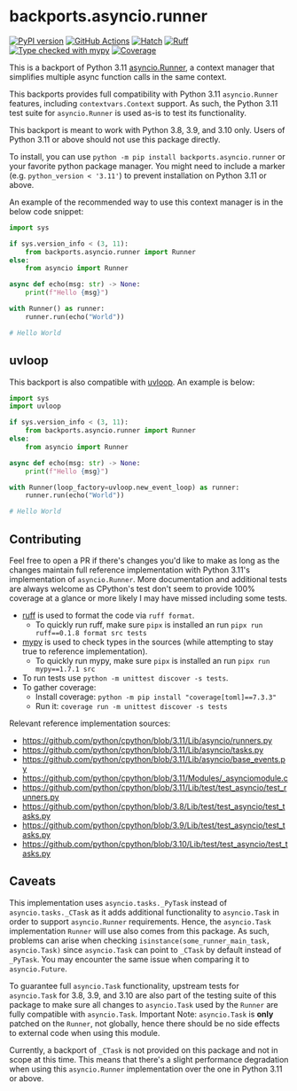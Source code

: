 # backports.asyncio.runner

[![PyPI version][project-badge]](https://pypi.org/project/backports.asyncio.runner)
[![GitHub Actions][github-actions-badge]](https://github.com/samypr100/backports.asyncio.runner/actions/workflows/main.yml)
[![Hatch][hatch-badge]](https://github.com/pypa/hatch)
[![Ruff][ruff-badge]](https://github.com/astral-sh/ruff)
[![Type checked with mypy][mypy-badge]](https://mypy-lang.org)
[![Coverage][coverage-badge]](https://coverage.readthedocs.io)

[project-badge]: https://badge.fury.io/py/backports.asyncio.runner.svg
[github-actions-badge]: https://github.com/samypr100/backports.asyncio.runner/actions/workflows/main.yml/badge.svg
[hatch-badge]: https://img.shields.io/badge/%F0%9F%A5%9A-Hatch-4051b5.svg
[ruff-badge]: https://img.shields.io/endpoint?url=https://raw.githubusercontent.com/astral-sh/ruff/main/assets/badge/v2.json
[mypy-badge]: https://www.mypy-lang.org/static/mypy_badge.svg
[coverage-badge]: https://gist.githubusercontent.com/samypr100/8682bd2df950670a45095c7c109a176e/raw/coverage.svg

This is a backport of Python 3.11 [asyncio.Runner](https://docs.python.org/3/library/asyncio-runner.html#asyncio.Runner), a context manager that simplifies multiple async
function calls in the same context.

This backports provides full compatibility with Python 3.11 `asyncio.Runner` features, including `contextvars.Context` support.
As such, the Python 3.11 test suite for `asyncio.Runner` is used as-is to test its functionality.

This backport is meant to work with Python 3.8, 3.9, and 3.10 only. Users of Python 3.11 or above should
not use this package directly.

To install, you can use `python -m pip install backports.asyncio.runner` or your favorite python package manager.
You might need to include a marker (e.g. `python_version < '3.11'`) to prevent installation on Python 3.11 or above.

An example of the recommended way to use this context manager is in the below code snippet:

```python
import sys

if sys.version_info < (3, 11):
    from backports.asyncio.runner import Runner
else:
    from asyncio import Runner

async def echo(msg: str) -> None:
    print(f"Hello {msg}")

with Runner() as runner:
    runner.run(echo("World"))

# Hello World
```

## uvloop

This backport is also compatible with [uvloop](https://github.com/MagicStack/uvloop). An example is below:

```python
import sys
import uvloop

if sys.version_info < (3, 11):
    from backports.asyncio.runner import Runner
else:
    from asyncio import Runner

async def echo(msg: str) -> None:
    print(f"Hello {msg}")

with Runner(loop_factory=uvloop.new_event_loop) as runner:
    runner.run(echo("World"))

# Hello World
```

## Contributing

Feel free to open a PR if there's changes you'd like to make as long as the changes maintain full reference implementation
with Python 3.11's implementation of `asyncio.Runner`. More documentation and additional tests are always welcome as CPython's
test don't seem to provide 100% coverage at a glance or more likely I may have missed including some tests.

* [ruff](https://github.com/astral-sh/ruff) is used to format the code via `ruff format`.
    * To quickly run ruff, make sure `pipx` is installed an run `pipx run ruff==0.1.8 format src tests`
* [mypy](https://github.com/python/mypy) is used to check types in the sources (while attempting to stay true to reference implementation).
    * To quickly run mypy, make sure `pipx` is installed an run `pipx run mypy==1.7.1 src`
* To run tests use `python -m unittest discover -s tests`.
* To gather coverage:
  * Install coverage: `python -m pip install "coverage[toml]==7.3.3"`
  * Run it: `coverage run -m unittest discover -s tests`

Relevant reference implementation sources:
* https://github.com/python/cpython/blob/3.11/Lib/asyncio/runners.py
* https://github.com/python/cpython/blob/3.11/Lib/asyncio/tasks.py
* https://github.com/python/cpython/blob/3.11/Lib/asyncio/base_events.py
* https://github.com/python/cpython/blob/3.11/Modules/_asynciomodule.c
* https://github.com/python/cpython/blob/3.11/Lib/test/test_asyncio/test_runners.py
* https://github.com/python/cpython/blob/3.8/Lib/test/test_asyncio/test_tasks.py
* https://github.com/python/cpython/blob/3.9/Lib/test/test_asyncio/test_tasks.py
* https://github.com/python/cpython/blob/3.10/Lib/test/test_asyncio/test_tasks.py

## Caveats

This implementation uses `asyncio.tasks._PyTask` instead of `asyncio.tasks._CTask` as it adds additional functionality to
`asyncio.Task` in order to support `asyncio.Runner` requirements. Hence, the `asyncio.Task` implementation `Runner` will
use also comes from this package. As such, problems can arise when checking `isinstance(some_runner_main_task, asyncio.Task)`
since `asyncio.Task` can point to `_CTask` by default instead of `_PyTask`. You may encounter the same issue when comparing
it to `asyncio.Future`.

To guarantee full `asyncio.Task` functionality, upstream tests for `asyncio.Task` for 3.8, 3.9, and 3.10 are also part of the
testing suite of this package to make sure all changes to `asyncio.Task` used by the `Runner` are fully compatible with
`asyncio.Task`. Important Note: `asyncio.Task` is **only** patched on the `Runner`, not globally, hence there should be
no side effects to external code when using this module.

Currently, a backport of `_CTask` is not provided on this package and not in scope at this time. This means that there's a slight
performance degradation when using this `asyncio.Runner` implementation over the one in Python 3.11 or above.
